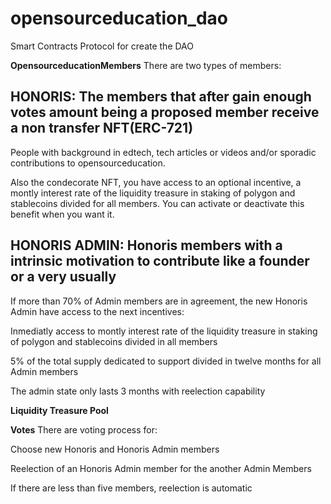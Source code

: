 # opensourceducation_dao
Smart Contracts Protocol for create the DAO


**OpensourceducationMembers**
There are two types of members: 

## HONORIS: The members that after gain enough votes amount being a proposed member receive a non transfer NFT(ERC-721)

People with background in edtech, tech articles or videos and/or sporadic contributions to opensourceducation.

Also the condecorate NFT, you have access to an optional incentive, a montly interest rate of the liquidity treasure in staking of polygon and stablecoins divided for all members. You can activate or deactivate this benefit when you want it.

## HONORIS ADMIN: Honoris members with a intrinsic motivation to contribute like a founder or a very usually

If more than 70% of Admin members are in agreement, the new Honoris Admin have access to the next incentives:

Inmediatly access to montly interest rate of the liquidity treasure in staking of polygon and stablecoins divided in all members

5% of the total supply dedicated to support divided in twelve months for all Admin members

The admin state only lasts 3 months with reelection capability

**Liquidity Treasure Pool**


**Votes**
There are voting process for:

Choose new Honoris and Honoris Admin members

Reelection of an Honoris Admin member for the another Admin Members

If there are less than five members, reelection is automatic



